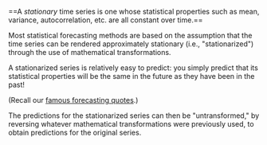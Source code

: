 ==A _stationary_ time series is one whose statistical properties such as mean, variance, autocorrelation, etc. are all constant over time.== 

Most statistical forecasting methods are based on the assumption that the time series can be rendered approximately stationary (i.e., "stationarized") through the use of mathematical transformations. 

A stationarized series is relatively easy to predict: you simply predict that its statistical properties will be the same in the future as they have been in the past!  

(Recall our [famous forecasting quotes](https://people.duke.edu/~rnau/411quote.htm).)  

The predictions for the stationarized series can then be "untransformed," by reversing whatever mathematical transformations were previously used, to obtain predictions for the original series.